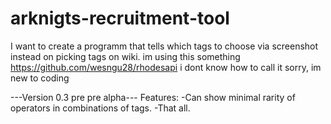 # arknigts-recruitment-tool
I want to create a programm that tells which tags to choose via screenshot instead on picking tags on wiki.
im using this something https://github.com/wesngu28/rhodesapi i dont know how to call it sorry, im new to coding

---Version 0.3 pre pre alpha--- 
Features:
-Can show minimal rarity of operators in combinations of tags.
-That all.

